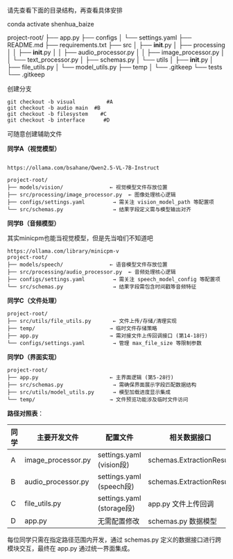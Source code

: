  请先查看下面的目录结构，再查看具体安排

conda activate shenhua_baize


project-root/
├── app.py
├── configs
│   └── settings.yaml
├── README.md
├── requirements.txt
├── src
│   ├── __init__.py
│   ├── processing
│   │   ├── __init__.py
│   │   ├── audio_processor.py
│   │   ├── image_processor.py
│   │   └── text_processor.py
│   ├── schemas.py
│   └── utils
│       ├── __init__.py
│       ├── file_utils.py
│       └── model_utils.py
├── temp
│   └── .gitkeep
└── tests
    └── .gitkeep


创建分支

```
git checkout -b visual          #A
git checkout -b audio main  #B
git checkout -b filesystem    #C
git checkout -b interface      #D
```

可随意创建辅助文件


**同学A（视觉模型）**

```

https://ollama.com/bsahane/Qwen2.5-VL-7B-Instruct

project-root/
├── models/vision/               ← 视觉模型文件存放位置
├── src/processing/image_processor.py  ← 图像处理核心逻辑
├── configs/settings.yaml         → 需关注 vision_model_path 等配置项
└── src/schemas.py                → 结果字段定义需与模型输出对齐
```

**同学B（音频模型）**

其实minicpm也能当视觉模型，但是先当咱们不知道吧

```
https://ollama.com/library/minicpm-v
project-root/
├── models/speech/               ← 语音模型文件存放位置
├── src/processing/audio_processor.py  ← 音频处理核心逻辑
├── configs/settings.yaml         → 需关注 speech_model_config 等配置项
└── src/schemas.py                → 结果字段需包含时间戳等音频特征
```

**同学C（文件处理）**

```
project-root/
├── src/utils/file_utils.py       ← 文件上传/存储/清理实现
├── temp/                        → 临时文件存储策略
├── app.py                       → 需对接文件上传回调接口 (第14-18行)
└── configs/settings.yaml         → 管理 max_file_size 等限制参数
```

**同学D（界面实现）**

```
project-root/
├── app.py                       ← 主界面逻辑 (第5-28行)
├── src/schemas.py                → 需确保界面展示字段匹配数据结构
├── src/utils/model_utils.py      → 模型加载进度显示集成
└── temp/                        → 文件预览功能涉及临时文件访问
```

**路径对照表**：

| 同学 | 主要开发文件       | 配置文件                  | 相关数据接口             | 存储位置      |
| ---- | ------------------ | ------------------------- | ------------------------ | ------------- |
| A    | image_processor.py | settings.yaml (vision段)  | schemas.ExtractionResult | models/vision |
| B    | audio_processor.py | settings.yaml (speech段)  | schemas.ExtractionResult | models/speech |
| C    | file_utils.py      | settings.yaml (storage段) | app.py 文件上传回调      | temp/         |
| D    | app.py             | 无需配置修改              | schemas.py 数据模型      | 无            |

每位同学只需在指定路径范围内开发，通过 schemas.py 定义的数据接口进行跨模块交互，最终在 app.py 通过统一界面集成。
